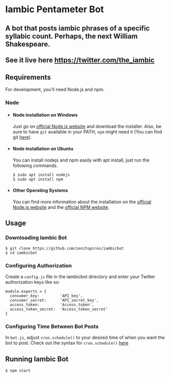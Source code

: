 # Iambic Pentameter Bot
A bot that posts iambic phrases of a specific syllabic count. Perhaps, the next William Shakespeare.<br>
<br>
See it live here https://twitter.com/the_iambic
---
## Requirements

For development, you'll need Node.js and npm.

### Node
- #### Node installation on Windows

  Just go on [official Node.js website](https://nodejs.org/) and download the installer.
Also, be sure to have `git` available in your PATH, `npm` might need it (You can find git [here](https://git-scm.com/)).

- #### Node installation on Ubuntu

  You can install nodejs and npm easily with apt install, just run the following commands.

      $ sudo apt install nodejs
      $ sudo apt install npm

- #### Other Operating Systems
  You can find more information about the installation on the [official Node.js website](https://nodejs.org/) and the [official NPM website](https://npmjs.org/).

## Usage

### Downloading Iambic Bot

    $ git clone https://github.com/zenitopires/iambicbot
    $ cd iambicbot

### Configuring Authorization
Create a `config.js` file in the iambicbot directory and enter your Twitter authorization keys like so:
  ```
  module.exports = {
    consumer_key:         'API_key',
    consumer_secret:      'API_secret_key',
    access_token:         'Access_token',
    access_token_secret:  'Access_token_secret'
  }
  ```
  
### Configuring Time Between Bot Posts
In `bot.js`, adjust `cron.schedule()` to your desired time of when you want the bot to post. Check out the syntax for `cron.schedule()` [here](https://github.com/node-cron/node-cron/blob/master/README.md)

## Running Iambic Bot
    $ npm start
